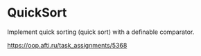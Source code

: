 <h1>QuickSort</h1>

Implement quick sorting (quick sort) with a definable comparator.

https://oop.afti.ru/task_assignments/5368
